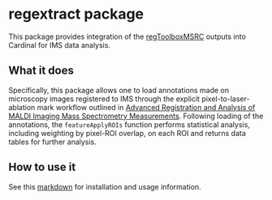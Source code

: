 # regextract package

This package provides integration of the [regToolboxMSRC](https://github.com/nhpatterson/regToolboxMSRC) outputs into Cardinal for IMS data analysis. 

## What it does
Specifically, this package allows one to load annotations made on microscopy images registered to IMS through the explicit pixel-to-laser-ablation mark workflow outlined in [Advanced Registration and Analysis of MALDI Imaging Mass Spectrometry Measurements](https://pubs.acs.org/doi/10.1021/acs.analchem.8b02884). Following loading of the annotations, the ```featureApplyROIs``` function performs statistical analysis, including weighting by pixel-ROI overlap, on each ROI and returns data tables for further analysis. 

## How to use it
See this [markdown](http://htmlpreview.github.io/?https://github.com/NHPatterson/regextract/blob/master/example/regextract.html) for installation and usage information.

